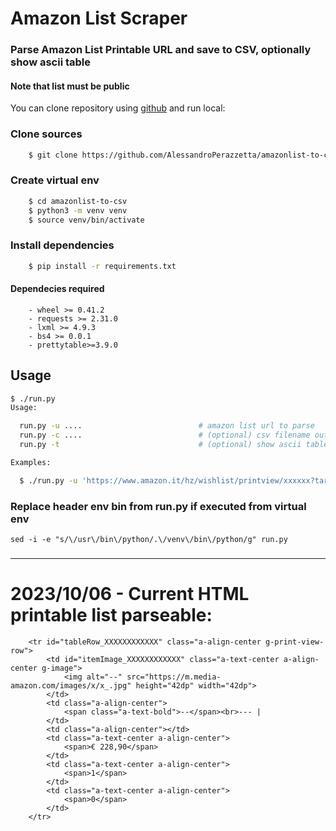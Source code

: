 # Amazon List Scraper
### Parse Amazon List Printable URL and save to CSV, optionally show ascii table
#### Note that list must be public

You can clone repository using [github](https://github.com/AlessandroPerazzetta/amazonlist-to-csv.git) and run local:

### Clone sources
```bash
    $ git clone https://github.com/AlessandroPerazzetta/amazonlist-to-csv.git
```
### Create virtual env
```bash
    $ cd amazonlist-to-csv
    $ python3 -m venv venv
    $ source venv/bin/activate
```
### Install dependencies
```bash 
    $ pip install -r requirements.txt
```
#### Dependecies required

```
    - wheel >= 0.41.2
    - requests >= 2.31.0
    - lxml >= 4.9.3
    - bs4 >= 0.0.1
    - prettytable>=3.9.0
```
## Usage 

```bash
$ ./run.py
Usage:

  run.py -u ....                          # amazon list url to parse
  run.py -c ....                          # (optional) csv filename output
  run.py -t                               # (optional) show ascii table

Examples:

  $ ./run.py -u 'https://www.amazon.it/hz/wishlist/printview/xxxxxx?target=_blank&ref_=lv_pv&filter=unpurchased&sort=default' -c 'out' -t`

```

### Replace header env bin from run.py if executed from virtual env

    sed -i -e "s/\/usr\/bin\/python/.\/venv\/bin\/python/g" run.py

### 

---
# 2023/10/06 - Current HTML printable list parseable:
```
    <tr id="tableRow_XXXXXXXXXXXX" class="a-align-center g-print-view-row">
        <td id="itemImage_XXXXXXXXXXXX" class="a-text-center a-align-center g-image">
            <img alt="--" src="https://m.media-amazon.com/images/x/x_.jpg" height="42dp" width="42dp">
        </td>
        <td class="a-align-center">
            <span class="a-text-bold">--</span><br>--- |
        </td>
        <td class="a-align-center"></td>
        <td class="a-text-center a-align-center">
            <span>€ 228,90</span>
        </td>
        <td class="a-text-center a-align-center">
            <span>1</span>
        </td>
        <td class="a-text-center a-align-center">
            <span>0</span>
        </td>
    </tr>
```